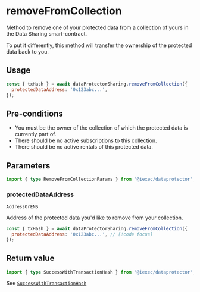 # removeFromCollection

Method to remove one of your protected data from a collection of yours in the
Data Sharing smart-contract.

To put it differently, this method will transfer the ownership of the protected
data back to you.

## Usage

```js
const { txHash } = await dataProtectorSharing.removeFromCollection({
  protectedDataAddress: '0x123abc...',
});
```

## Pre-conditions

- You must be the owner of the collection of which the protected data is
  currently part of.
- There should be no active subscriptions to this collection.
- There should be no active rentals of this protected data.

## Parameters

```ts
import { type RemoveFromCollectionParams } from '@iexec/dataprotector';
```

### protectedDataAddress

`AddressOrENS`

Address of the protected data you'd like to remove from your collection.

```js
const { txHash } = await dataProtectorSharing.removeFromCollection({
  protectedDataAddress: '0x123abc...', // [!code focus]
});
```

## Return value

```ts
import { type SuccessWithTransactionHash } from '@iexec/dataprotector';
```

See [`SuccessWithTransactionHash`](../../types.md#successwithtransactionhash)
